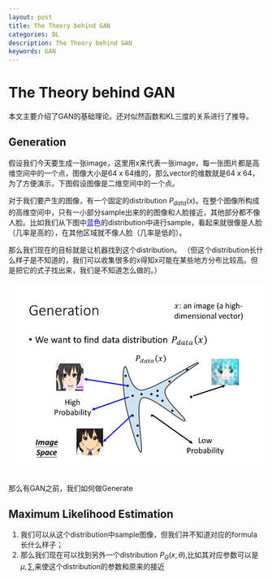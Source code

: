 ```yaml
---
layout: post
title: The Theory behind GAN
categories: DL
description: The Theory behind GAN
keywords: GAN
---
```

# The Theory behind GAN

本文主要介绍了GAN的基础理论。还对似然函数和KL三度的关系进行了推导。
##  Generation

假设我们今天要生成一张image，这里用x来代表一张image，每一张图片都是高维空间中的一个点，图像大小是64 x 64维的，那么vector的维数就是64 x 64，为了方便演示，下图假设图像是二维空间中的一个点。

对于我们要产生的图像，有一个固定的distribution $P$<sub>$data$</sub>$(x)$。在整个图像所构成的高维空间中，只有一小部分sample出来的的图像和人脸接近，其他部分都不像人脸。比如我们从下图中<a style="color:blue">蓝色</a>的distribution中进行sample，看起来就很像是人脸（几率是高的），在其他区域就不像人脸（几率是低的）。

那么我们现在的目标就是让机器找到这个distribution。
（但这个distribution长什么样子是不知道的，我们可以收集很多的x得知x可能在某些地方分布比较高。但是把它的式子找出来，我们是不知道怎么做的。）

![image](https://github.com/EchizenMike/echizenmike.github.io/blob/master/images/ml/dl/gan_4_1.png)

那么有GAN之前，我们如何做Generate
## Maximum Likelihood Estimation

1. 我们可以从这个distribution中sample图像，但我们并不知道对应的formula长什么样子；
2. 那么我们现在可以找到另外一个distribution $P_G(x,\theta)$,比如其对应参数可以是$\mu,\sum$,来使这个distribution的参数和原来的接近

